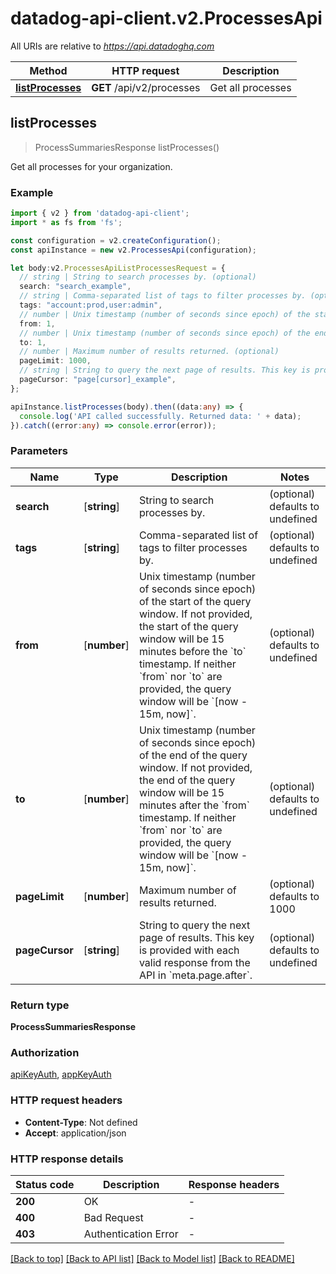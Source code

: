 # datadog-api-client.v2.ProcessesApi

All URIs are relative to *https://api.datadoghq.com*

Method | HTTP request | Description
------------- | ------------- | -------------
[**listProcesses**](ProcessesApi.md#listProcesses) | **GET** /api/v2/processes | Get all processes


## **listProcesses**
> ProcessSummariesResponse listProcesses()

Get all processes for your organization.

### Example


```typescript
import { v2 } from 'datadog-api-client';
import * as fs from 'fs';

const configuration = v2.createConfiguration();
const apiInstance = new v2.ProcessesApi(configuration);

let body:v2.ProcessesApiListProcessesRequest = {
  // string | String to search processes by. (optional)
  search: "search_example",
  // string | Comma-separated list of tags to filter processes by. (optional)
  tags: "account:prod,user:admin",
  // number | Unix timestamp (number of seconds since epoch) of the start of the query window. If not provided, the start of the query window will be 15 minutes before the `to` timestamp. If neither `from` nor `to` are provided, the query window will be `[now - 15m, now]`. (optional)
  from: 1,
  // number | Unix timestamp (number of seconds since epoch) of the end of the query window. If not provided, the end of the query window will be 15 minutes after the `from` timestamp. If neither `from` nor `to` are provided, the query window will be `[now - 15m, now]`. (optional)
  to: 1,
  // number | Maximum number of results returned. (optional)
  pageLimit: 1000,
  // string | String to query the next page of results. This key is provided with each valid response from the API in `meta.page.after`. (optional)
  pageCursor: "page[cursor]_example",
};

apiInstance.listProcesses(body).then((data:any) => {
  console.log('API called successfully. Returned data: ' + data);
}).catch((error:any) => console.error(error));
```


### Parameters

Name | Type | Description  | Notes
------------- | ------------- | ------------- | -------------
 **search** | [**string**] | String to search processes by. | (optional) defaults to undefined
 **tags** | [**string**] | Comma-separated list of tags to filter processes by. | (optional) defaults to undefined
 **from** | [**number**] | Unix timestamp (number of seconds since epoch) of the start of the query window. If not provided, the start of the query window will be 15 minutes before the &#x60;to&#x60; timestamp. If neither &#x60;from&#x60; nor &#x60;to&#x60; are provided, the query window will be &#x60;[now - 15m, now]&#x60;. | (optional) defaults to undefined
 **to** | [**number**] | Unix timestamp (number of seconds since epoch) of the end of the query window. If not provided, the end of the query window will be 15 minutes after the &#x60;from&#x60; timestamp. If neither &#x60;from&#x60; nor &#x60;to&#x60; are provided, the query window will be &#x60;[now - 15m, now]&#x60;. | (optional) defaults to undefined
 **pageLimit** | [**number**] | Maximum number of results returned. | (optional) defaults to 1000
 **pageCursor** | [**string**] | String to query the next page of results. This key is provided with each valid response from the API in &#x60;meta.page.after&#x60;. | (optional) defaults to undefined


### Return type

**ProcessSummariesResponse**

### Authorization

[apiKeyAuth](README.md#apiKeyAuth), [appKeyAuth](README.md#appKeyAuth)

### HTTP request headers

 - **Content-Type**: Not defined
 - **Accept**: application/json


### HTTP response details
| Status code | Description | Response headers |
|-------------|-------------|------------------|
**200** | OK |  -  |
**400** | Bad Request |  -  |
**403** | Authentication Error |  -  |

[[Back to top]](#) [[Back to API list]](README.md#documentation-for-api-endpoints) [[Back to Model list]](README.md#documentation-for-models) [[Back to README]](README.md)

